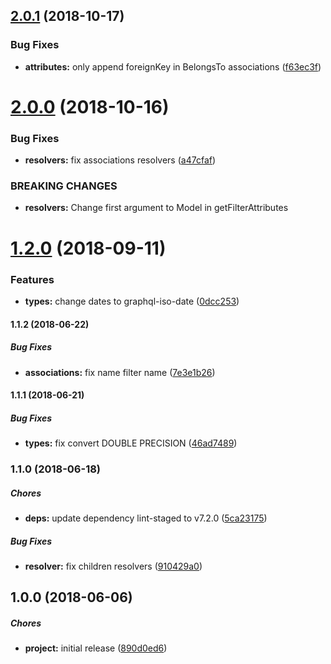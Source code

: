 ## [2.0.1](https://github.com/lgaticaq/sequelize-graphql-tools/compare/v2.0.0...v2.0.1) (2018-10-17)


### Bug Fixes

* **attributes:** only append foreignKey in BelongsTo associations ([f63ec3f](https://github.com/lgaticaq/sequelize-graphql-tools/commit/f63ec3f))

# [2.0.0](https://github.com/lgaticaq/sequelize-graphql-tools/compare/v1.2.0...v2.0.0) (2018-10-16)


### Bug Fixes

* **resolvers:** fix associations resolvers ([a47cfaf](https://github.com/lgaticaq/sequelize-graphql-tools/commit/a47cfaf))


### BREAKING CHANGES

* **resolvers:** Change first argument to Model in getFilterAttributes

# [1.2.0](https://github.com/lgaticaq/sequelize-graphql-tools/compare/v1.1.2...v1.2.0) (2018-09-11)


### Features

* **types:** change dates to graphql-iso-date ([0dcc253](https://github.com/lgaticaq/sequelize-graphql-tools/commit/0dcc253))

#### 1.1.2 (2018-06-22)

##### Bug Fixes

* **associations:**  fix name filter name ([7e3e1b26](https://github.com/lgaticaq/sequelize-graphql-tools/commit/7e3e1b265787ac105f66d1167fcb65bb4f75258c))

#### 1.1.1 (2018-06-21)

##### Bug Fixes

* **types:**  fix convert DOUBLE PRECISION ([46ad7489](https://github.com/lgaticaq/sequelize-graphql-tools/commit/46ad74896a4230d484af8a1fa05198e185e39463))

### 1.1.0 (2018-06-18)

##### Chores

* **deps:**  update dependency lint-staged to v7.2.0 ([5ca23175](https://github.com/lgaticaq/sequelize-graphql-tools/commit/5ca231757459c1e7c0ef7f06f0217e2e162906c0))

##### Bug Fixes

* **resolver:**  fix children resolvers ([910429a0](https://github.com/lgaticaq/sequelize-graphql-tools/commit/910429a0e25570257ca70bc882d6db04e58d3e22))

## 1.0.0 (2018-06-06)

##### Chores

* **project:**  initial release ([890d0ed6](https://github.com/lgaticaq/sequelize-graphql-tools/commit/890d0ed6c7f448d30b9ee400ab2e6bb7fc1eee75))
